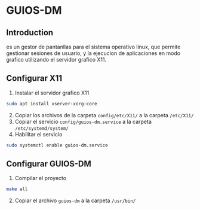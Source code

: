 # GUIOS-DM

## Introduction

es un gestor de pantanllas para el sistema operativo linux, que permite gestionar sesiones de usuario, y la ejecucion de aplicaciones en modo grafico utilizando el servidor grafico X11.

## Configurar X11

1. Instalar el servidor grafico X11
```bash
sudo apt install xserver-xorg-core
```
2. Copiar los archivos de la carpeta `config/etc/X11/` a la carpeta `/etc/X11/`
3. Copiar el servicio `config/guios-dm.service` a la carpeta `/etc/systemd/system/`
4. Habilitar el servicio
```bash
sudo systemctl enable guios-dm.service
```

## Configurar GUIOS-DM
1. Compilar el proyecto
```bash
make all
```
2. Copiar el archivo `guios-dm` a la carpeta `/usr/bin/`